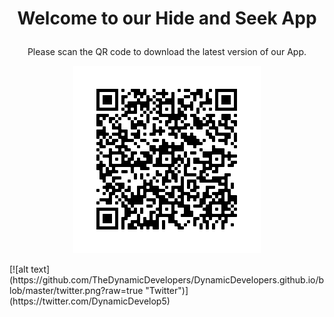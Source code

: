 <h1><p align="center">
 Welcome to our Hide and Seek App
</p></h1>
<p align="center">
Please scan the QR code to download the latest version of our App.
</p>
<p align="center">
<img width="300" height="300" src="https://github.com/TheDynamicDevelopers/DynamicDevelopers.github.io/blob/master/QR.png?raw=true">
</p>
[![alt text](https://github.com/TheDynamicDevelopers/DynamicDevelopers.github.io/blob/master/twitter.png?raw=true "Twitter")](https://twitter.com/DynamicDevelop5)
